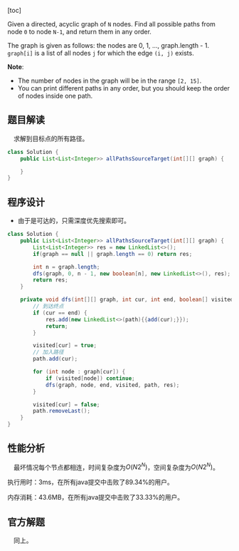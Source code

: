 [toc]

Given a directed, acyclic graph of `N` nodes.  Find all possible paths from node `0` to node `N-1`, and return them in any order.

The graph is given as follows:  the nodes are 0, 1, ..., graph.length - 1.  `graph[i]` is a list of all nodes `j` for which the edge `(i, j)` exists.


**Note**:

* The number of nodes in the graph will be in the range `[2, 15]`.
* You can print different paths in any order, but you should keep the order of nodes inside one path.



## 题目解读

&emsp;求解到目标点的所有路径。

```java
class Solution {
    public List<List<Integer>> allPathsSourceTarget(int[][] graph) {

    }
}
```

## 程序设计

* 由于是可达的，只需深度优先搜索即可。

```java
class Solution {
    public List<List<Integer>> allPathsSourceTarget(int[][] graph) {
        List<List<Integer>> res = new LinkedList<>();
        if(graph == null || graph.length == 0) return res;

        int n = graph.length;
        dfs(graph, 0, n - 1, new boolean[n], new LinkedList<>(), res);
        return res;
    }

    private void dfs(int[][] graph, int cur, int end, boolean[] visited, LinkedList<Integer> path, List<List<Integer>> res) {
        // 到达终点
        if (cur == end) {
            res.add(new LinkedList<>(path){{add(cur);}});
            return;
        }

        visited[cur] = true;
        // 加入路径
        path.add(cur);

        for (int node : graph[cur]) {
            if (visited[node]) continue;
            dfs(graph, node, end, visited, path, res);
        }

        visited[cur] = false;
        path.removeLast();
    }
}
```

## 性能分析

&emsp;最坏情况每个节点都相连，时间复杂度为$O(N2^N)$，空间复杂度为$O(N2^N)$。

执行用时：3ms，在所有java提交中击败了89.34%的用户。

内存消耗：43.6MB，在所有java提交中击败了33.33%的用户。

## 官方解题

&emsp;同上。